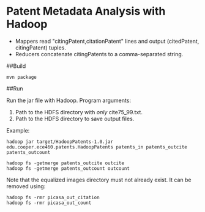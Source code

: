 Patent Metadata Analysis with Hadoop
===========================

* Mappers read "citingPatent,citationPatent" lines and output (citedPatent, citingPatent) tuples.
* Reducers concatenate citingPatents to a comma-separated string.

##Build

	mvn package

##Run

Run the jar file with Hadoop. Program arguments:

1. Path to the HDFS directory with *only* cite75_99.txt.
2. Path to the HDFS directory to save output files.

Example:

	hadoop jar target/HadoopPatents-1.0.jar edu.cooper.ece460.patents.HadoopPatents patents_in patents_outcite patents_outcount

	hadoop fs -getmerge patents_outcite outcite
	hadoop fs -getmerge patents_outcount outcount

Note that the equalized images directory must not already exist. It can be removed using:

	hadoop fs -rmr picasa_out_citation
	hadoop fs -rmr picasa_out_count

